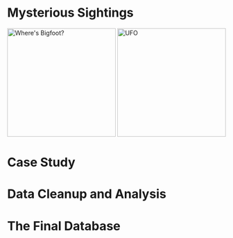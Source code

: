 # Mysterious Sightings

  <p float="left">
  <img src="https://user-images.githubusercontent.com/82002107/133897523-14d928be-d018-491b-b6ac-f6e5494dd33d.png" alt="Where's Bigfoot?" width="250" height="250">
  <img src="https://user-images.githubusercontent.com/82002107/133905796-7797e10a-851f-40f0-bb3c-4f0c69ab3e67.png" alt="UFO" width="250" height="250"
</p>

# Case Study

# Data Cleanup and Analysis

# The Final Database
